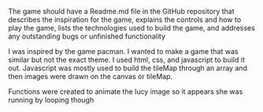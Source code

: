 The game should have a Readme.md file in the GitHub repository that describes the inspiration for the game, explains the controls and how to play the game, lists the technologies used to build the game, and addresses any outstanding bugs or unfinished functionality

I was inspired by the game pacman.  I wanted to make a game that was similar but not the exact theme.  I used html, css, and javascript to build it out.  Javascript was mostly used to build the tileMap through an array and then images were drawn on the canvas or tileMap. 

Functions were created to animate the lucy image so it appears she was running by looping though